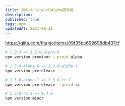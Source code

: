```yaml
---
title: 次のバージョンのalpha版作成
description: 
published: true
tags: npm
updatedAt: 2021-06-10
---
```


https://qiita.com/htanjo/items/09f35be692698db437cf

```sh
# 1.2.3 => 1.3.0-alpha.0
npm version preminor --preid alpha

# 1.3.0-alpha.0 => 1.3.0-alpha.1
npm version prerelease

# 1.3.0-alpha.1 => 1.3.0-rc.1
npm version prerelease --preid rc

# 1.3.0-rc.1 => 1.4.0
npm version minor
```
